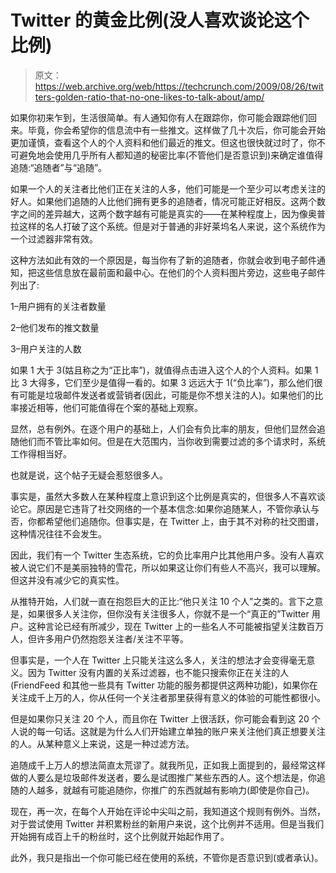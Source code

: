 # Twitter 的黄金比例(没人喜欢谈论这个比例)

> 原文：<https://web.archive.org/web/https://techcrunch.com/2009/08/26/twitters-golden-ratio-that-no-one-likes-to-talk-about/amp/>

 <amp-img class="vertical alignright size-full wp-image-95775 amp-wp-enforced-sizes i-amphtml-layout-intrinsic i-amphtml-layout-size-defined" title="golden-ratio-livio" src="https://web.archive.org/web/20230301155327im_/https://techcrunch.com/wp-content/uploads/2009/08/golden-ratio-livio.jpg" alt="golden-ratio-livio" layout="intrinsic" i-amphtml-layout="intrinsic"><i-amphtml-sizer class="i-amphtml-sizer"></i-amphtml-sizer></amp-img> 如果你初来乍到，生活很简单。有人通知你有人在跟踪你，你可能会跟踪他们回来。毕竟，你会希望你的信息流中有一些推文。这样做了几十次后，你可能会开始更加谨慎，查看这个人的个人资料和他们最近的推文。但这也很快就过时了，你不可避免地会使用几乎所有人都知道的秘密比率(不管他们是否意识到)来确定谁值得追随:“追随者”与“追随”。

如果一个人的关注者比他们正在关注的人多，他们可能是一个至少可以考虑关注的好人。如果他们追随的人比他们拥有更多的追随者，情况可能正好相反。这两个数字之间的差异越大，这两个数字越有可能是真实的——在某种程度上，因为像奥普拉这样的名人打破了这个系统。但是对于普通的非好莱坞名人来说，这个系统作为一个过滤器非常有效。

这种方法如此有效的一个原因是，每当你有了新的追随者，你就会收到电子邮件通知，把这些信息放在最前面和最中心。在他们的个人资料图片旁边，这些电子邮件列出了:

1–用户拥有的关注者数量

2–他们发布的推文数量

3–用户关注的人数

如果 1 大于 3(姑且称之为“正比率”)，就值得点击进入这个人的个人资料。如果 1 比 3 大得多，它们至少是值得一看的。如果 3 远远大于 1(“负比率”)，那么他们很有可能是垃圾邮件发送者或营销者(因此，可能是你不想关注的人)。如果他们的比率接近相等，他们可能值得在个案的基础上观察。

 <amp-img class="alignright size-full wp-image-95778 amp-wp-enforced-sizes i-amphtml-layout-intrinsic i-amphtml-layout-size-defined" title="screen-shot-2009-08-26-at-12608-am" src="https://web.archive.org/web/20230301155327im_/https://techcrunch.com/wp-content/uploads/2009/08/screen-shot-2009-08-26-at-12608-am.png" alt="screen-shot-2009-08-26-at-12608-am" layout="intrinsic" i-amphtml-layout="intrinsic"><i-amphtml-sizer class="i-amphtml-sizer"></i-amphtml-sizer></amp-img> 显然，总有例外。在逐个用户的基础上，人们会有负比率的朋友，但他们显然会追随他们而不管比率如何。但是在大范围内，当你收到需要过滤的多个请求时，系统工作得相当好。

也就是说，这个帖子无疑会惹怒很多人。

事实是，虽然大多数人在某种程度上意识到这个比例是真实的，但很多人不喜欢谈论它。原因是它违背了社交网络的一个基本信念:如果你追随某人，不管你承认与否，你都希望他们追随你。但事实是，在 Twitter 上，由于其不对称的社交图谱，这种情况往往不会发生。

因此，我们有一个 Twitter 生态系统，它的负比率用户比其他用户多。没有人喜欢被人说它们不是美丽独特的雪花，所以如果这让你们有些人不高兴，我可以理解。但这并没有减少它的真实性。

 <amp-img class="alignright size-full wp-image-95780 amp-wp-enforced-sizes i-amphtml-layout-intrinsic i-amphtml-layout-size-defined" title="screen-shot-2009-08-26-at-12801-am" src="https://web.archive.org/web/20230301155327im_/https://techcrunch.com/wp-content/uploads/2009/08/screen-shot-2009-08-26-at-12801-am.png" alt="screen-shot-2009-08-26-at-12801-am" layout="intrinsic" i-amphtml-layout="intrinsic"><i-amphtml-sizer class="i-amphtml-sizer"></i-amphtml-sizer></amp-img> 从推特开始，人们就一直在抱怨巨大的正比:“他只关注 10 个人”之类的。言下之意是，如果很多人关注你，但你没有关注很多人，你就不是一个“真正的”Twitter 用户。这种言论已经有所减少，现在 Twitter 上的一些名人不可能被指望关注数百万人，但许多用户仍然抱怨关注者/关注不平等。

但事实是，一个人在 Twitter 上只能关注这么多人，关注的想法才会变得毫无意义。因为 Twitter 没有内置的关系过滤器，也不能只搜索你正在关注的人(FriendFeed 和其他一些具有 Twitter 功能的服务都提供这两种功能)，如果你在关注成千上万的人，你从任何一个关注者那里获得有意义的体验的可能性都很小。

但是如果你只关注 20 个人，而且你在 Twitter 上很活跃，你可能会看到这 20 个人说的每一句话。这就是为什么人们开始建立单独的账户来关注他们真正想要关注的人。从某种意义上来说，这是一种过滤方法。

追随成千上万人的想法简直太荒谬了。就我所见，正如我上面提到的，最经常这样做的人要么是垃圾邮件发送者，要么是试图推广某些东西的人。这个想法是，你追随的人越多，就越有可能追随你，你推广的东西就越有影响力(即使是你自己)。

现在，再一次，在每个人开始在评论中尖叫之前，我知道这个规则有例外。当然，对于尝试使用 Twitter 并积累粉丝的新用户来说，这个比例并不适用。但是当我们开始拥有成百上千的粉丝时，这个比例就开始起作用了。

此外，我只是指出一个你可能已经在使用的系统，不管你是否意识到(或者承认)。

<amp-analytics data-credentials="include" class="i-amphtml-layout-fixed i-amphtml-layout-size-defined" i-amphtml-layout="fixed"></amp-analytics>